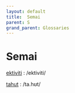 ```yaml
---
layout: default
title:  Semai
parent: S
grand_parent: Glossaries
---
```


# Semai


[ektiviti](https://en.wiktionary.org/wiki/?curid=4989021)
: /ektiviti/

[tahut](https://en.wiktionary.org/wiki/?curid=4989048)
: /ta.hʊt/

